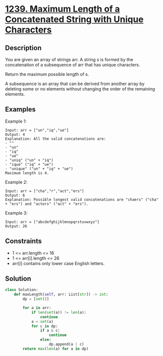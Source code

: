 # [1239. Maximum Length of a Concatenated String with Unique Characters](https://leetcode.com/problems/maximum-length-of-a-concatenated-string-with-unique-characters/description/?envType=daily-question&envId=2024-01-23)

## Description

You are given an array of strings arr. A string s is formed by the concatenation of a subsequence of arr that has unique characters.

Return the maximum possible length of s.

A subsequence is an array that can be derived from another array by deleting some or no elements without changing the order of the remaining elements.

## Examples

Example 1:

```
Input: arr = ["un","iq","ue"]
Output: 4
Explanation: All the valid concatenations are:
- ""
- "un"
- "iq"
- "ue"
- "uniq" ("un" + "iq")
- "ique" ("iq" + "ue")
- "unique" ("un" + "iq" + "ue")
Maximum length is 4.
```

Example 2:

```
Input: arr = ["cha","r","act","ers"]
Output: 6
Explanation: Possible longest valid concatenations are "chaers" ("cha" + "ers") and "acters" ("act" + "ers").
```

Example 3:

```
Input: arr = ["abcdefghijklmnopqrstuvwxyz"]
Output: 26
```

## Constraints

- 1 <= arr.length <= 16
- 1 <= arr[i].length <= 26
- arr[i] contains only lower case English letters.

## Solution

```python
class Solution:
    def maxLength(self, arr: List[str]) -> int:
        dp = [set()]

        for a in arr:
            if len(set(a)) != len(a):
                continue
            a = set(a)
            for c in dp:
                if a & c:
                    continue
                else:
                    dp.append(a | c)
        return max(len(a) for a in dp)

```